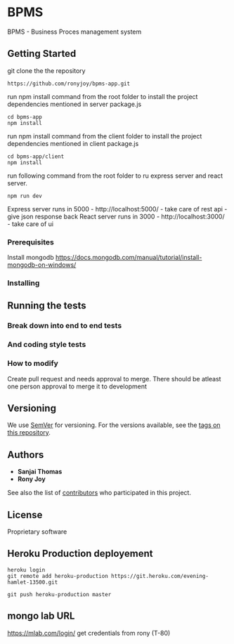 # BPMS

BPMS - Business Proces management system

## Getting Started
git clone the the repository  
```
https://github.com/ronyjoy/bpms-app.git
```

run npm install command from the root folder to install the project dependencies mentioned in server package.js
```
cd bpms-app
npm install
```
run npm install command from the client folder to install the project dependencies mentioned in client package.js
```
cd bpms-app/client
npm install
```

run following command from the root folder to ru express server and react server. 

```
npm run dev
```

Express server runs in 5000 - http://localhost:5000/
    - take care of rest api - give json response back
React server runs in 3000 - http://localhost:3000/
    - take care of ui

### Prerequisites
Install mongodb 
https://docs.mongodb.com/manual/tutorial/install-mongodb-on-windows/

### Installing


## Running the tests


### Break down into end to end tests


### And coding style tests

### How to modify

Create pull request and needs approval to merge. There should be atleast one person approval to merge it to development



## Versioning

We use [SemVer](http://semver.org/) for versioning. For the versions available, see the [tags on this repository](https://github.com/your/project/tags). 

## Authors

* **Sanjai Thomas**
* **Rony Joy**

See also the list of [contributors](https://github.com/ronyjoy/bpms-app/graphs/contributors) who participated in this project.

## License
Proprietary software


## Heroku Production deployement

```
heroku login 
git remote add heroku-production https://git.heroku.com/evening-hamlet-13500.git

git push heroku-production master
```

## mongo lab URL

https://mlab.com/login/
get credentials from rony (T-80)

